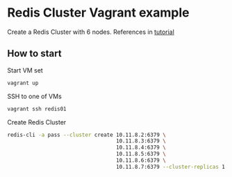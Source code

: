 # Redis Cluster Vagrant example

Create a Redis Cluster with 6 nodes. References in [tutorial](https://redis.io/topics/cluster-tutorial)

## How to start

Start VM set

```bash
vagrant up
```

SSH to one of VMs

```bash
vagrant ssh redis01
```

Create Redis Cluster

```bash
redis-cli -a pass --cluster create 10.11.8.2:6379 \
                                   10.11.8.3:6379 \
                                   10.11.8.4:6379 \
                                   10.11.8.5:6379 \
                                   10.11.8.6:6379 \
                                   10.11.8.7:6379 --cluster-replicas 1
```
